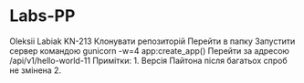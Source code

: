 # Labs-PP
Oleksii Labiak KN-213
  Клонувати репозиторій
  Перейти в папку
  Запустити сервер командою
    gunicorn -w=4 app:create_app()
  Перейти за адресою /api/v1/hello-world-11
    Примітки:
      1. Версія Пайтона після багатьох спроб не змінена
      2. 

